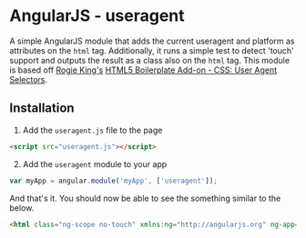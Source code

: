 # AngularJS - useragent

A simple AngularJS module that adds the current useragent and platform as attributes on the `html` tag. Additionally, it runs a simple test to detect 'touch' support and outputs the result as a class also on the `html` tag. This module is based off [Rogie King's](http://rog.ie/) [HTML5 Boilerplate Add-on - CSS: User Agent Selectors](http://rog.ie/blog/html5-boilerplate-addon).

## Installation
1. Add the `useragent.js` file to the page
```html
<script src="useragent.js"></script>
```

2. Add the `useragent` module to your app 
```javascript
var myApp = angular.module('myApp', ['useragent']);
```

And that's it. You should now be able to see the something similar to the below.
```html
<html class="ng-scope no-touch" xmlns:ng="http://angularjs.org" ng-app="myApp" data-useragent="Mozilla/5.0 (Macintosh; Intel Mac OS X 10_8_5) AppleWebKit/537.36 (KHTML, like Gecko) Chrome/32.0.1700.107 Safari/537.36" data-platform="MacIntel">
```
